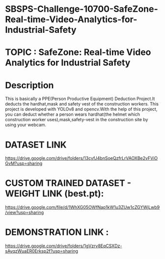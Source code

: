 # SBSPS-Challenge-10700-SafeZone-Real-time-Video-Analytics-for-Industrial-Safety

# TOPIC : SafeZone: Real-time Video Analytics for Industrial Safety

# Description
This is basically a PPE(Person Productive Equipment) Deduction Project.It deducts the hardhat,mask and safety vest of the construction workers.
This project is developed with YOLOv8 and opencv.With the help of this project, you can deduct whether a person wears hardhat(the helmet which construction worker uses),mask,safety-vest in the construction site by using your webcam.

# DATASET LINK

https://drive.google.com/drive/folders/13cyfJ4bnSoeQzfrLrVAOXBe2vFViOGvM?usp=sharing

# CUSTOM TRAINED DATASET - WEIGHT LINK (best.pt):

https://drive.google.com/file/d/1WhXG05OWfNap1kW1u3ZUw1cZGYWjLwb9/view?usp=sharing

# DEMONSTRATION LINK : 

https://drive.google.com/drive/folders/1gVzrv8EqCSXDz-sAyqzWuaER0Erksp2f?usp=sharing


